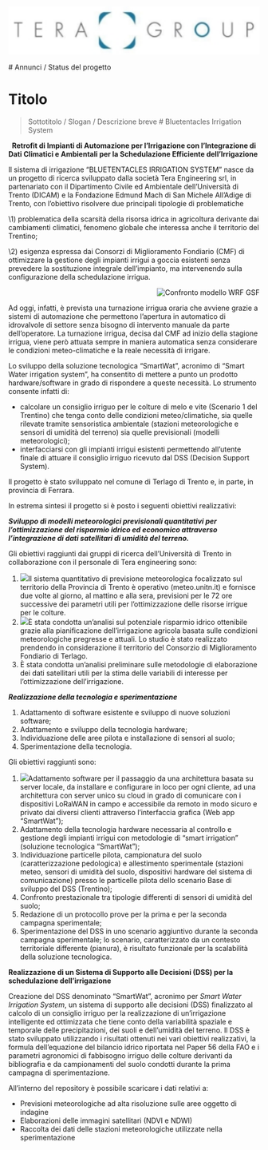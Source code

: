 <p align="center">
  <img src="immagini/logo.jpeg" width="600" title="logo Tera">
</p>
       # Annunci / Status del progetto

# Titolo

> Sottotitolo / Slogan / Descrizione breve                                        # Bluetentacles Irrigation System

` `**Retrofit di Impianti di Automazione per l’Irrigazione con l’Integrazione di Dati Climatici e Ambientali per la Schedulazione Efficiente dell’Irrigazione**

Il sistema di irrigazione “BLUETENTACLES IRRIGATION SYSTEM” nasce da un progetto di ricerca sviluppato dalla società Tera Engineering srl, in partenariato con il Dipartimento Civile ed Ambientale dell’Università di Trento (DICAM) e la Fondazione Edmund Mach di San Michele All’Adige di Trento, con l’obiettivo risolvere due principali tipologie di problematiche

\1) problematica della scarsità della risorsa idrica in agricoltura derivante dai cambiamenti climatici, fenomeno globale che interessa anche il territorio del Trentino; 

\2) esigenza espressa dai Consorzi di Miglioramento Fondiario (CMF) di ottimizzare la gestione degli impianti irrigui a goccia esistenti senza prevedere la sostituzione integrale dell’impianto, ma intervenendo sulla configurazione della schedulazione irrigua. 
<p align="right">
  <img src="immagini/meteo.png" width="600" title="Confronto modello WRF GSF">
   
</p>
Ad oggi, infatti, è prevista una turnazione irrigua oraria che avviene grazie a sistemi di automazione che permettono l’apertura in automatico di idrovalvole di settore senza bisogno di intervento manuale da parte dell’operatore. La turnazione irrigua, decisa dal CMF ad inizio della stagione irrigua, viene però attuata sempre in maniera automatica senza considerare le condizioni meteo-climatiche e la reale necessità di irrigare.

Lo sviluppo della soluzione tecnologica “SmartWat”, acronimo di “Smart Water irrigation system”, ha consentito di mettere a punto un prodotto hardware/software in grado di rispondere a queste necessità. Lo strumento consente infatti di:

- calcolare un consiglio irriguo per le colture di melo e vite (Scenario 1 del Trentino) che tenga conto delle condizioni meteo/climatiche, sia quelle rilevate tramite sensoristica ambientale (stazioni meteorologiche e sensori di umidità del terreno) sia quelle previsionali (modelli meteorologici);
- interfacciarsi con gli impianti irrigui esistenti permettendo all’utente finale di attuare il consiglio irriguo ricevuto dal DSS (Decision Support System).

Il progetto è stato sviluppato nel comune di Terlago di Trento e, in parte, in provincia di Ferrara.

In estrema sintesi il progetto si è posto i seguenti obiettivi realizzativi:

***Sviluppo di modelli meteorologici previsionali quantitativi per l’ottimizzazione del risparmio idrico ed economico attraverso l’integrazione di dati satellitari di umidità del terreno.***

Gli obiettivi raggiunti dai gruppi di ricerca dell’Università di Trento in collaborazione con il personale di Tera engineering sono:

1. ![](immagini/satellitari.png)Il sistema quantitativo di previsione meteorologica focalizzato sul territorio della Provincia di Trento è operativo (meteo.unitn.it) e fornisce due volte al giorno, al mattino e alla sera, previsioni per le 72 ore successive dei parametri utili per l’ottimizzazione delle risorse irrigue per le colture.	
1. ![](immagini/mappa.png)È stata condotta un’analisi sul potenziale risparmio idrico ottenibile grazie alla pianificazione dell’irrigazione agricola basata sulle condizioni meteorologiche pregresse e attuali. Lo studio è stato realizzato prendendo in considerazione il territorio del Consorzio di Miglioramento Fondiario di Terlago. 
1. È stata condotta un’analisi preliminare sulle metodologie di elaborazione dei dati satellitari utili per la stima delle variabili di interesse per l’ottimizzazione dell’irrigazione.


***Realizzazione della tecnologia e sperimentazione***

1. Adattamento di software esistente e sviluppo di nuove soluzioni software;
1. Adattamento e sviluppo della tecnologia hardware;
1. Individuazione delle aree pilota e installazione di sensori al suolo;
1. Sperimentazione della tecnologia.

Gli obiettivi raggiunti sono:

1. ![](Aspose.Words.e05cab09-5564-4b11-b0e4-c6a1651e8c8d.004.png)Adattamento software per il passaggio da una architettura basata su server locale, da installare e configurare in loco per ogni cliente, ad una architettura con server unico su cloud in grado di comunicare con i dispositivi LoRaWAN in campo e accessibile da remoto in modo sicuro e privato dai diversi clienti attraverso l’interfaccia grafica (Web app “SmartWat”);
1. Adattamento della tecnologia hardware necessaria al controllo e gestione degli impianti irrigui con metodologie di “smart irrigation” (soluzione tecnologica “SmartWat”);
1. Individuazione particelle pilota, campionatura del suolo (caratterizzazione pedologica) e allestimento sperimentale (stazioni meteo, sensori di umidità del suolo, dispositivi hardware del sistema di comunicazione) presso le particelle pilota dello scenario Base di sviluppo del DSS (Trentino);
1. Confronto prestazionale tra tipologie differenti di sensori di umidità del suolo;
1. Redazione di un protocollo prove per la prima e per la seconda campagna sperimentale;
1. Sperimentazione del DSS in uno scenario aggiuntivo durante la seconda campagna sperimentale; lo scenario, caratterizzato da un contesto territoriale differente (pianura), è risultato funzionale per la scalabilità della soluzione tecnologica.


**Realizzazione di un Sistema di Supporto alle Decisioni (DSS) per la schedulazione dell’irrigazione**

Creazione del DSS denominato “SmartWat”, acronimo per *Smart Water Irrigation System*, un sistema di supporto alle decisioni (DSS) finalizzato al calcolo di un consiglio irriguo per la realizzazione di un’irrigazione intelligente ed ottimizzata che tiene conto della variabilità spaziale e temporale delle precipitazioni, dei suoli e dell’umidità del terreno. Il DSS è stato sviluppato utilizzando i risultati ottenuti nei vari obiettivi realizzativi, la formula dell’equazione del bilancio idrico riportata nel Paper 56 della FAO e i parametri agronomici di fabbisogno irriguo delle colture derivanti da bibliografia e da campionamenti del suolo condotti durante la prima campagna di sperimentazione.

All’interno del repository è possibile scaricare i dati relativi a:

- Previsioni meteorologiche ad alta risoluzione sulle aree oggetto di indagine
- Elaborazioni delle immagini satellitari (NDVI e NDWI)
- Raccolta dei dati delle stazioni meteorologiche utilizzate nella sperimentazione

